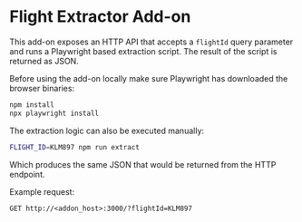 # Flight Extractor Add-on

This add-on exposes an HTTP API that accepts a `flightId` query parameter and runs
a Playwright based extraction script. The result of the script is returned as JSON.

Before using the add-on locally make sure Playwright has downloaded the browser binaries:

```bash
npm install
npx playwright install
```

The extraction logic can also be executed manually:

```bash
FLIGHT_ID=KLM897 npm run extract
```

Which produces the same JSON that would be returned from the HTTP endpoint.

Example request:
```
GET http://<addon_host>:3000/?flightId=KLM897
```

